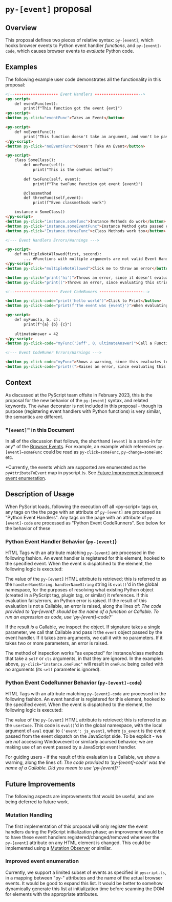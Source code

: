 # `py-[event]` proposal

## Overview

This proposal defines two pieces of relative syntax: `py-[event]`, which hooks browser events to Python event handler _functions_, and `py-[event]-code`, which causes browser events to _evaluate_ Python code.

## Examples

The following example user code demonstrates all the functionality in this proposal:

```html
<!--------------------- Event Handlers --------------------->
<py-script>
    def eventFunc(evt):
        print(f"This function got the event {evt}")
<py-script>
<button py-click="eventFunc">Takes an Event</button>

<py-script>
    def noEventFunc():
        print("This function doesn't take an argument, and won't be passed one")
</py-script>
<button py-click="noEventFunc">Doesn't Take An Event</button>

<py-script>
    class SomeClass():
        def oneFunc(self):
            print("This is the oneFunc method")
        
        def twoFunc(self, event):
            print(f"The twoFunc function got event {event}")

        @classmethod
        def threeFunc(self,event):
            print(f"Even classmethods work")

    instance = SomeClass()
</py-script>
<button py-click="instance.somefunc">Instance Methods do work</button>
<button py-click="instance.someEventFunc">Instance Method gets passed event</button>
<button py-click="Instance.threeFunc">cClass Methods work too</button>

<!--- Event Handlers Errors/Warnings --->

<py-script>
    def multipleNotAllowed(first, second):
        ... #Functions with multiple arguments are not valid Event Handlers
</py-script>
<button py-click="multipleNotAllowed">Click me to throw an error</button>

<button py-click="print('hi')">Throws an error, since it doesn't evaluate to a Callable</button>
<button py-click="print((">Throws an error, since evaluating this string fails</button>

<!--------------------- Event CodeRuners --------------------->

<button py-click-code="print('hello world')">Click to Print</button>
<button py-click-code="print(f'The event was {event}')">When evaluating, 'event' is a local variable</button>

<py-script>
    def myFunc(a, b, c):
        print(f"{a} {b} {c}")
    
    ultimateAnswer = 42
</py-script>
<button py-click-code="myFunc('Jeff', 0, ultimateAnswer)">Call a Function with Arguments</button>

<!--- Event CodeRuner Errors/Warnings --->

<button py-click-code="myFunc">Shows a warning, since this evaluates to a Callable</button>
<button py-click-code="print((">Raises an error, since evaluating this fails</button>
```

## Context

As discussed at the PyScript team offsite in February 2023, this is the proposal for the new behavior of the `py-[event]` syntax, and related keywords. The `@when` decorator is not included in this proposal - though its purpose (registering event handlers with Python functions) is very similar, the semantics are different.

### "`[event]`" in this Document

In all of the discussion that follows, the shorthand `[event]` is a stand-in for any* of the [Browser Events](https://developer.mozilla.org/en-US/docs/Web/Events). For example, an example which references `py-[event]=someFunc` could be read as `py-click=someFunc`, `py-change=someFunc` etc. 

*Currently, the events which are supported are enumerated as the `pyAttributeToEvent` map in pyscript.ts. See [Future Improvements:Improved event enumeration](#improved-event-enumeration).

## Description of Usage

When PyScript loads, following the execution off all \<py-script\> tags on, any tags on the the page with an attribute of `py-[event]` are processed as "Python Event Handlers". Any tags on the page with an attribute of `py-[event]-code` are processed as "Python Event CodeRunners". See below for the behavior of these 

### Python Event Handler Behavior (`py-[event]`)

HTML Tags with an attribute matching `py-[event]` are processed in the following fashion. An event handler is registered for this element, hooked to the specified event. When the event is dispatched to the element, the following logic is executed:

The value of the `py-[event]` HTML attribute is retrieved; this is referred to as the `handlerNameString`. `handlerNameString` string is `eval()`'d in the global namespace, for the purposes of resolving what existing Python object (created in a PyScript tag, plugin tag, or similar) it references. If this evaluation fails/errors, an Python error is raised. If the result of this evaluation is not a Callable, an error is raised, along the lines of: _The code provided to 'py-[event]' should be the name of a function or Callable. To run an expression as code, use 'py-[event]-code?'_

If the result _is_ a Callable, we inspect the object. If signature takes a single parameter, we call that Callable and pass it the `event` object passed by the event handler. If it takes zero arguments, we call it with no parameters. If it takes two or more parameters, an error is raised.

The method of inspection works "as expected" for instance/class methods that take a `self` or `cls` arguments, in that they are ignored. In the examples above, `py-click="instance.oneFunc"` will result in `oneFunc` being called with no arguments (its `self` parameter is ignored).

### Python Event CodeRunner Behavior (`py-[event]-code`)

HTML Tags with an attribute matching `py-[event]-code` are processed in the following fashion. An event handler is registered for this element, hooked to the specified event. When the event is dispatched to the element, the following logic is executed:

The value of the `py-[event]` HTML attribute is retrieved; this is referred to as the `userCode`. This code is `eval()`'d in the global namespace, with the local argument of `eval` equal to `{'event': js_event}`, where `js_event` is the event passed from the event dispatch on the JavaScript side. To be explicit - we are _not_ accessing Window.event or similarly acursed behavior; we are making use of an event passed by a JavaScript event handler.

For guiding users - if the result of this evaluation is a Callable, we show a warning, along the lines of: _The code provided to 'py-[event]-code' was the name of a Callable. Did you mean to use 'py-[event]?'_

## Future Improvements

The following aspects are improvements that would be useful, and are being deferred to future work.

### Mutation Handling

The first implementation of this proposal will only register the event handlers during the PyScript initialization phase; an improvement would be to have these event handlers registered/changed/removed whenever the `py-[event]` attribute on any HTML element is changed. This could be implemented using a [Mutation Observer](https://developer.mozilla.org/en-US/docs/Web/API/MutationObserver) or similar.

### Improved event enumeration

Currently, we support a limited subset of events as specified in `pyscript.ts`, in a mapping between "py-" attributes and the name of the actual browser events. It would be good to expand this list. It would be better to somehow dynamically generate this list at initialization time before scanning the DOM for elements with the appropriate attributes.


